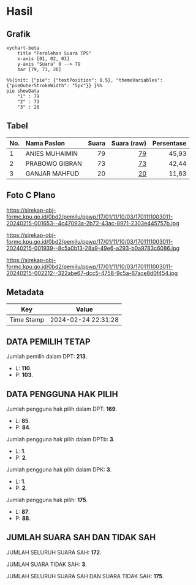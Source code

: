 # Hasil

## Grafik

```mermaid
xychart-beta
    title "Perolehan Suara TPS"
    x-axis [01, 02, 03]
    y-axis "Suara" 0 --> 79
    bar [79, 73, 20]
```

```mermaid
%%{init: {"pie": {"textPosition": 0.5}, "themeVariables": {"pieOuterStrokeWidth": "5px"}} }%%
pie showData
    "1" : 79
    "2" : 73
    "3" : 20
```

## Tabel

| No. | Nama Paslon    | Suara | Suara (raw) | Persentase |
|:--- |:-------------- | -----:| -----------:| ----------:|
| 1   | ANIES MUHAIMIN | 79    | [79][p-1]   | 45,93      |
| 2   | PRABOWO GIBRAN | 73    | [73][p-2]   | 42,44      |
| 3   | GANJAR MAHFUD  | 20    | [20][p-3]   | 11,63      |


[p-1]: https://github.com/gigit-pemilu/pemilu-2024-17-bengkulu/blob/main/pilpres/hitung-suara/sub/17-bengkulu/sub/01-bengkulu-selatan/sub/11-pasar-manna/sub/1003-tanjung-mulia/sub/011-tps/sub/paslon-1.txt
[p-2]: https://github.com/gigit-pemilu/pemilu-2024-17-bengkulu/blob/main/pilpres/hitung-suara/sub/17-bengkulu/sub/01-bengkulu-selatan/sub/11-pasar-manna/sub/1003-tanjung-mulia/sub/011-tps/sub/paslon-2.txt
[p-3]: https://github.com/gigit-pemilu/pemilu-2024-17-bengkulu/blob/main/pilpres/hitung-suara/sub/17-bengkulu/sub/01-bengkulu-selatan/sub/11-pasar-manna/sub/1003-tanjung-mulia/sub/011-tps/sub/paslon-3.txt

## Foto C Plano

https://sirekap-obj-formc.kpu.go.id/0bd2/pemilu/ppwp/17/01/11/10/03/1701111003011-20240215-001653--4c47093a-2b72-43ac-8971-2303e445757b.jpg

https://sirekap-obj-formc.kpu.go.id/0bd2/pemilu/ppwp/17/01/11/10/03/1701111003011-20240215-001939--8c5a0b13-28a9-49e6-a293-b0a9783c6086.jpg

https://sirekap-obj-formc.kpu.go.id/0bd2/pemilu/ppwp/17/01/11/10/03/1701111003011-20240215-002212--322abe67-dcc5-4758-9c5a-67ace8d0f454.jpg


## Metadata

| Key        | Value               |
| ---------- | ------------------- |
| Time Stamp | 2024-02-24 22:31:28 |


## DATA PEMILIH TETAP

Jumlah pemilih dalam DPT: **213**.
 * L: **110**.
 * P: **103**.

## DATA PENGGUNA HAK PILIH

Jumlah pengguna hak pilih dalam DPT: **169**.
 * L: **85**.
 * P: **84**.

Jumlah pengguna hak pilih dalam DPTb: **3**.
 * L: **1**.
 * P: **2**.

Jumlah pengguna hak pilih dalam DPK: **3**.
 * L: **1**.
 * P: **2**.

Jumlah pengguna hak pilih: **175**.
 * L: **87**.
 * P: **88**.

## JUMLAH SUARA SAH DAN TIDAK SAH

JUMLAH SELURUH SUARA SAH: **172**.

JUMLAH SUARA TIDAK SAH: **3**.

JUMLAH SELURUH SUARA SAH DAN SUARA TIDAK SAH: **175**.


